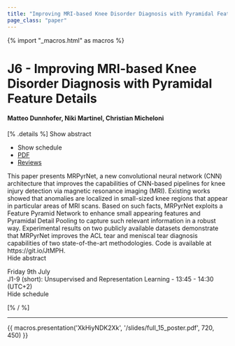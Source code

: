 ```yaml
---
title: "Improving MRI-based Knee Disorder Diagnosis with Pyramidal Feature Details"
page_class: "paper"
---
```


{% import "_macros.html" as macros %}

# J6 - Improving MRI-based Knee Disorder Diagnosis with Pyramidal Feature Details

#### Matteo Dunnhofer, Niki Martinel, Christian Micheloni

[% .details %]
<a class="toggle_visibility" data-selector=".abstract" data-level="3">Show abstract</a>
- <a class="toggle_visibility" data-selector=".schedule" data-level="3">Show schedule</a>
- <a href="/proceedings/dunnhofer21.pdf">PDF</a>
- <a href="https://openreview.net/forum?id=7psPmlNffvg">Reviews</a>

<p>
    <span class="abstract">
        This paper presents MRPyrNet, a new convolutional neural network (CNN) architecture that improves the capabilities of CNN-based pipelines for knee injury detection via magnetic resonance imaging (MRI). Existing works showed that anomalies are localized in small-sized knee regions that appear in particular areas of MRI scans. Based on such facts, MRPyrNet exploits a Feature Pyramid Network to enhance small appearing features and Pyramidal Detail Pooling to capture such relevant information in a robust way. Experimental results on two publicly available datasets demonstrate that MRPyrNet improves the ACL tear and meniscal tear diagnosis capabilities of two state-of-the-art methodologies. Code is available at https://git.io/JtMPH.
        <br>
        <span class="actions"><a class="toggle_visibility" data-level="2">Hide abstract</a></span>
    </span>
</p>

<p>
    <span class="schedule">
         Friday 9th July<br>J1-9 (short): Unsupervised and Representation Learning - 13:45 - 14:30 (UTC+2)
        <br>
        <span class="actions"><a class="toggle_visibility" data-level="2">Hide schedule</a></span>
    </span>
</p>

[% / %]


---

{{ macros.presentation('XkHiyNDK2Xk', '/slides/full_15_poster.pdf', 720, 450) }}
